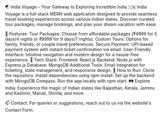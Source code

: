 🌏 India Voyage – Your Gateway to Exploring Incredible India 🇮🇳
India Voyage is a full-stack MERN web application designed to provide seamless travel booking experiences across various Indian states. Discover curated tour packages, manage bookings, and plan your dream vacation with ease.

🚀 Features:
Tour Packages: Choose from affordable packages (₹4999 for 5 days/4 nights or ₹8999 for 9 days/7 nights).
Custom Tours: Options for family, friends, or couple travel preferences.
Secure Payment: UPI-based payment system with instant ticket confirmation via email.
User-Friendly Interface: Intuitive navigation and modern design for a hassle-free experience.
🔧 Tech Stack:
Frontend: React.js
Backend: Node.js with Express.js
Database: MongoDB
Additional Tools: Email integration for ticketing, state management, and responsive design.
🌟 How to Run:
Clone the repository.
Install dependencies using npm install.
Set up the backend with MongoDB Compass.
Run the app locally with npm start.
🛤️ Explore India:
Experience the magic of Indian states like Rajasthan, Kerala, Jammu and Kashmir, Manali, Shimla, and more.

📫 Contact:
For queries or suggestions, reach out to us via the website's Contact Form.
